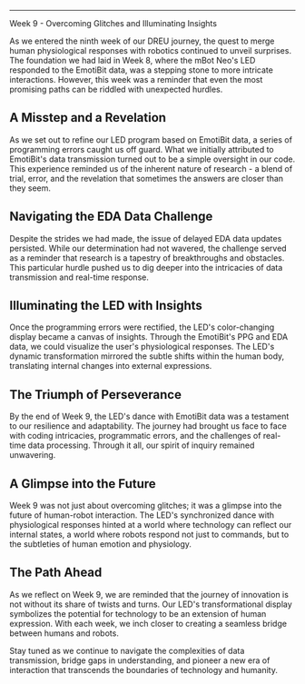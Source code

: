 ---
Week 9 - Overcoming Glitches and Illuminating Insights

As we entered the ninth week of our DREU journey, the quest to merge human physiological responses with robotics continued to unveil surprises. The foundation we had laid in Week 8, where the mBot Neo's LED responded to the EmotiBit data, was a stepping stone to more intricate interactions. However, this week was a reminder that even the most promising paths can be riddled with unexpected hurdles.

## A Misstep and a Revelation

As we set out to refine our LED program based on EmotiBit data, a series of programming errors caught us off guard. What we initially attributed to EmotiBit's data transmission turned out to be a simple oversight in our code. This experience reminded us of the inherent nature of research - a blend of trial, error, and the revelation that sometimes the answers are closer than they seem.

## Navigating the EDA Data Challenge

Despite the strides we had made, the issue of delayed EDA data updates persisted. While our determination had not wavered, the challenge served as a reminder that research is a tapestry of breakthroughs and obstacles. This particular hurdle pushed us to dig deeper into the intricacies of data transmission and real-time response.

## Illuminating the LED with Insights

Once the programming errors were rectified, the LED's color-changing display became a canvas of insights. Through the EmotiBit's PPG and EDA data, we could visualize the user's physiological responses. The LED's dynamic transformation mirrored the subtle shifts within the human body, translating internal changes into external expressions.

## The Triumph of Perseverance

By the end of Week 9, the LED's dance with EmotiBit data was a testament to our resilience and adaptability. The journey had brought us face to face with coding intricacies, programmatic errors, and the challenges of real-time data processing. Through it all, our spirit of inquiry remained unwavering.

## A Glimpse into the Future

Week 9 was not just about overcoming glitches; it was a glimpse into the future of human-robot interaction. The LED's synchronized dance with physiological responses hinted at a world where technology can reflect our internal states, a world where robots respond not just to commands, but to the subtleties of human emotion and physiology.

## The Path Ahead

As we reflect on Week 9, we are reminded that the journey of innovation is not without its share of twists and turns. Our LED's transformational display symbolizes the potential for technology to be an extension of human expression. With each week, we inch closer to creating a seamless bridge between humans and robots.

Stay tuned as we continue to navigate the complexities of data transmission, bridge gaps in understanding, and pioneer a new era of interaction that transcends the boundaries of technology and humanity.
